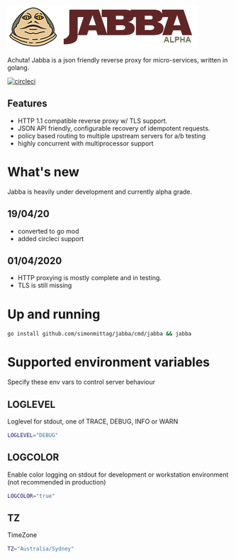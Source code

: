 ![](jabba.png)

Achuta! Jabba is a json friendly reverse proxy for micro-services, written in golang.

[![circleci](https://circleci.com/gh/simonmittag/jabba.svg?style=shield)](https://circleci.com/gh/simonmittag/jabba)

## Features
* HTTP 1.1 compatible reverse proxy w/ TLS support.
* JSON API friendly, configurable recovery of idempotent requests.
* policy based routing to multiple upstream servers for a/b testing
* highly concurrent with multiprocessor support

# What's new
Jabba is heavily under development and currently alpha grade. 

## 19/04/20
* converted to go mod
* added circleci support

## 01/04/2020
* HTTP proxying is mostly complete and in testing.
* TLS is still missing

# Up and running

```bash
go install github.com/simonmittag/jabba/cmd/jabba && jabba
```

# Supported environment variables

Specify these env vars to control server behaviour


## LOGLEVEL
Loglevel for stdout, one of TRACE, DEBUG, INFO or WARN

```bash
LOGLEVEL="DEBUG"
```

## LOGCOLOR
Enable color logging on stdout for development or workstation environment (not recommended in production)

```bash
LOGCOLOR="true"
```

## TZ
TimeZone

```bash
TZ="Australia/Sydney"
```

